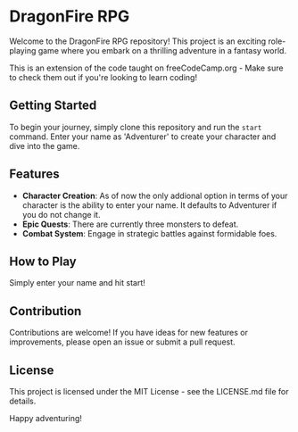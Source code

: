 # DragonFire RPG

Welcome to the DragonFire RPG repository! This project is an exciting role-playing game where you embark on a thrilling adventure in a fantasy world.

This is an extension of the code taught on freeCodeCamp.org - Make sure to check them out if you're looking to learn coding!

## Getting Started

To begin your journey, simply clone this repository and run the `start` command. Enter your name as 'Adventurer' to create your character and dive into the game.

## Features

- **Character Creation**: As of now the only addional option in terms of your character is the ability to enter your name. It defaults to Adventurer if you do not change it.
- **Epic Quests**: There are currently three monsters to defeat.
- **Combat System**: Engage in strategic battles against formidable foes.

## How to Play

Simply enter your name and hit start!

## Contribution

Contributions are welcome! If you have ideas for new features or improvements, please open an issue or submit a pull request.

## License

This project is licensed under the MIT License - see the LICENSE.md file for details.

Happy adventuring!
